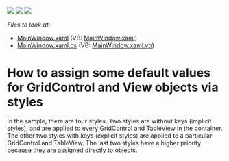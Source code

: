 <!-- default badges list -->
![](https://img.shields.io/endpoint?url=https://codecentral.devexpress.com/api/v1/VersionRange/128648349/22.2.2%2B)
[![](https://img.shields.io/badge/Open_in_DevExpress_Support_Center-FF7200?style=flat-square&logo=DevExpress&logoColor=white)](https://supportcenter.devexpress.com/ticket/details/E2624)
[![](https://img.shields.io/badge/📖_How_to_use_DevExpress_Examples-e9f6fc?style=flat-square)](https://docs.devexpress.com/GeneralInformation/403183)
<!-- default badges end -->
<!-- default file list -->
*Files to look at*:

* [MainWindow.xaml](./CS/StyleGridControlAndView/MainWindow.xaml) (VB: [MainWindow.xaml](./VB/StyleGridControlAndView/MainWindow.xaml))
* [MainWindow.xaml.cs](./CS/StyleGridControlAndView/MainWindow.xaml.cs) (VB: [MainWindow.xaml.vb](./VB/StyleGridControlAndView/MainWindow.xaml.vb))
<!-- default file list end -->
# How to assign some default values for GridControl and View objects via styles


<p>In the sample, there are four styles. Two styles are without keys (implicit styles), and are applied to every GridControl and TableView in the container. The other two styles with keys (explicit styles) are applied to a particular GridControl and TableView. The last two styles have a higher priority because they are assigned directly to objects.</p>

<br/>



